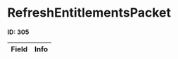 # RefreshEntitlementsPacket

**ID: 305**  

<table><thead><tr><th>Field</th><th>Info</th></tr></thead><tbody>
</tbody></table>